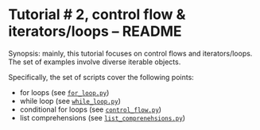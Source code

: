 # Tutorial # 2, control flow & iterators/loops – README

Synopsis: mainly, this tutorial focuses on control flows and iterators/loops.
The set of examples involve diverse iterable objects.

Specifically, the set of scripts cover the following points:

+   for loops (see [`for_loop.py`](https://github.com/simoneSantoni/intro-to-Python-SMM692/blob/master/_2/for_loop.py))
+   while loop (see [`while_loop.py`](https://github.com/simoneSantoni/intro-to-Python-SMM692/blob/master/_2/while_loop.py))
+   conditional for loops (see [`control_flow.py`](https://github.com/simoneSantoni/intro-to-Python-SMM692/blob/master/_2/control_flow.py))
+   list comprehensions (see [`list_comprenehsions.py`](https://github.com/simoneSantoni/intro-to-Python-SMM692/blob/master/_2/list_comprehensions.py))
